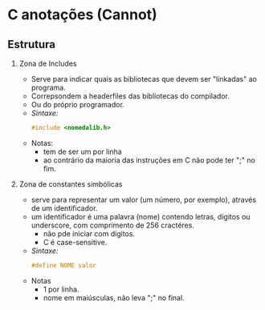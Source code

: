 # C anotações (Cannot)
## Estrutura
1. Zona de Includes 
    * Serve para indicar quais as bibliotecas que devem ser "linkadas" ao programa.
    * Correpsondem a headerfiles das bibliotecas do compilador.
    * Ou do próprio programador. 
    * *Sintaxe:*
        ~~~C
        #include <nomedalib.h>
        ~~~
    * Notas:
        * tem de ser um por linha
        * ao contrário da maioria das instruções em C não pode ter ";" no fim.

2. Zona de constantes simbólicas 
    * serve para representar um valor (um número, por exemplo), através de um identificador.
    * um identificador é uma palavra  (nome) contendo letras, digitos ou underscore, com comprimento de 256 cractéres.
        * não pde iniciar com digitos.
        * C é case-sensitive.
    * *Sintaxe:*
        ~~~C
        #define NOME valor
        ~~~
    * Notas 
        * 1 por linha.
        * nome em maiúsculas, não leva ";" no final.
